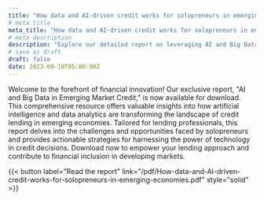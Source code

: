 ```yaml
---
title: "How data and AI-driven credit works for solopreneurs in emerging economies"
# meta title
meta_title: "How data and AI-driven credit works for solopreneurs in emerging economies"
# meta description
description: "Explore our detailed report on leveraging AI and Big Data for credit access in emerging economies. This comprehensive guide provides in-depth insights for lending professionals on how technological advancements are opening new opportunities for solopreneurs. Essential reading for those looking to innovate in the fintech space and drive financial inclusion in developing markets. Download now to stay ahead in the evolving world of credit lending."
# save as draft
draft: false
date: 2023-09-10T05:00:00Z
---
```



Welcome to the forefront of financial innovation! Our exclusive report, "AI and Big Data in Emerging Market Credit," is now available for download. This comprehensive resource offers valuable insights into how artificial intelligence and data analytics are transforming the landscape of credit lending in emerging economies. Tailored for lending professionals, this report delves into the challenges and opportunities faced by solopreneurs and provides actionable strategies for harnessing the power of technology in credit decisions. Download now to empower your lending approach and contribute to financial inclusion in developing markets.

{{< button label="Read the report" link="/pdf/How-data-and-AI-driven-credit-works-for-solopreneurs-in-emerging-economies.pdf" style="solid" >}}